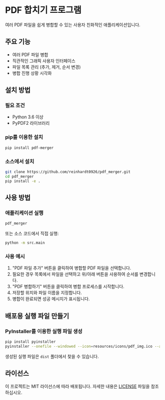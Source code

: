 # PDF 합치기 프로그램

여러 PDF 파일을 쉽게 병합할 수 있는 사용자 친화적인 애플리케이션입니다.

## 주요 기능

- 여러 PDF 파일 병합
- 직관적인 그래픽 사용자 인터페이스
- 파일 목록 관리 (추가, 제거, 순서 변경)
- 병합 진행 상황 시각화

## 설치 방법

### 필요 조건

- Python 3.6 이상
- PyPDF2 라이브러리

### pip를 이용한 설치

```bash
pip install pdf-merger
```

### 소스에서 설치

```bash
git clone https://github.com/reinhardt0926/pdf_merger.git
cd pdf_merger
pip install -e .
```

## 사용 방법

### 애플리케이션 실행

```bash
pdf_merger
```

또는 소스 코드에서 직접 실행:

```bash
python -m src.main
```

### 사용 예시

1. "PDF 파일 추가" 버튼을 클릭하여 병합할 PDF 파일을 선택합니다.
2. 필요한 경우 목록에서 파일을 선택하고 위/아래 버튼을 사용하여 순서를 변경합니다.
3. "PDF 병합하기" 버튼을 클릭하여 병합 프로세스를 시작합니다.
4. 저장할 위치와 파일 이름을 지정합니다.
5. 병합이 완료되면 성공 메시지가 표시됩니다.

## 배포용 실행 파일 만들기

### PyInstaller를 이용한 실행 파일 생성

```bash
pip install pyinstaller
pyinstaller --onefile --windowed --icon=resources/icons/pdf_img.ico --add-data "resources;resources" src/ain.py
```

생성된 실행 파일은 `dist` 폴더에서 찾을 수 있습니다.

## 라이선스

이 프로젝트는 MIT 라이선스에 따라 배포됩니다. 자세한 내용은 [LICENSE](LICENSE) 파일을 참조하십시오.

